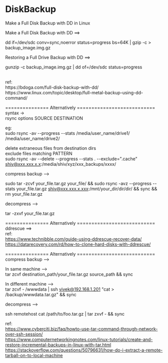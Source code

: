 # DiskBackup
Make a Full Disk Backup with DD in Linux

Make a Full Disk Backup with DD ==>

dd if=/dev/sdc conv=sync,noerror status=progress bs=64K | gzip -c > backup_image.img.gz

Restoring a Full Drive Backup with DD ==>

gunzip -c backup_image.img.gz | dd of=/dev/sdc status=progress

<br/>
ref:<br/>
https://bdoga.com/full-disk-backup-with-dd/<br/>https://www.linux.com/topic/desktop/full-metal-backup-using-dd-command/<br/>

=============== Alternatively ===========================<br/>
syntax -><br/>
rsync options SOURCE DESTINATION<br/>

eg:<br/>
sudo rsync -av --progress --stats /media/user_name/drive1/  /media/user_name/drive2/

delete extraneous files from destination dirs<br/>
exclude files matching PATTERN<br/>
sudo rsync -av --delete --progress --stats . --exclude=".cache" shiv@xxx.xxx.x.x:/media/shiv/xyz/xxx_backups/xxxx/

compress backup --><br/>

sudo tar -zcvf your_file.tar.gz your_file/  && sudo rsync -avz --progress --stats your_file.tar.gz shiv@xxx.xxx.x.xxx:/mnt/your_dir/dir/dir/ && sync && rm your_file.tar.gz
<br/>

decompress --> <br/>

tar -zxvf your_file.tar.gz

=============== Alternatively ===========================<br/>
ddrescue ==><br/>
ref:<br/>
https://www.technibble.com/guide-using-ddrescue-recover-data/ <br/>
https://datarecovery.com/rd/how-to-clone-hard-disks-with-ddrescue/
     
=============== Alternatively ===========================<br/>
compress backup --><br/>

In same machine --> <br/>
tar zcvf destination_path/your_file.tar.gz source_path && sync

In different machine --> <br/>
tar zcvf - /wwwdata | ssh vivek@192.168.1.201 "cat > /backup/wwwdata.tar.gz" && sync<br/>

decompress --> <br/>

ssh remotehost cat /path/to/foo.tar.gz | tar zxvf - && sync

ref: <br/>
https://www.cyberciti.biz/faq/howto-use-tar-command-through-network-over-ssh-session/<br/>
https://www.computernetworkingnotes.com/linux-tutorials/create-and-restore-incremental-backups-in-linux-with-tar.html<br/>
https://stackoverflow.com/questions/50796631/how-do-i-extract-a-remote-tarball-on-to-local-machine <br/>
     
